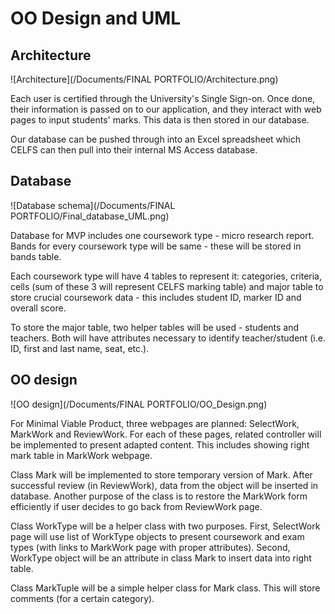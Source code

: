 OO Design and UML
=================
Architecture
------------

![Architecture](/Documents/FINAL PORTFOLIO/Architecture.png)

Each user is certified through the University's Single Sign-on. Once done, their information is passed on
to our application, and they interact with web pages to input students' marks. This data is then stored in
our database.

Our database can be pushed through into an Excel spreadsheet which CELFS can then pull into their internal
MS Access database.

Database
--------

![Database schema](/Documents/FINAL PORTFOLIO/Final_database_UML.png)

Database for MVP includes one coursework type - micro research report. Bands for every coursework type will be same - these will be stored in bands table.

Each coursework type will have 4 tables to represent it: categories, criteria, cells (sum of these 3 will represent CELFS marking table) and major table to store crucial coursework data - this includes student ID, marker ID and overall score.

To store the major table, two helper tables will be used - students and teachers. Both will have attributes necessary to identify teacher/student (i.e. ID, first and last name, seat, etc.).

OO design
---------
![OO design](/Documents/FINAL PORTFOLIO/OO_Design.png)

For Minimal Viable Product, three webpages are planned: SelectWork, MarkWork and ReviewWork. For each of these pages, related controller will be implemented to present adapted content. This includes showing right mark table in MarkWork webpage.

Class Mark will be implemented to store temporary version of Mark. After successful review (in ReviewWork), data from the object will be inserted in database. Another purpose of the class is to restore the MarkWork form efficiently if user decides to go back from ReviewWork page.

Class WorkType will be a helper class with two purposes. First, SelectWork page will use list of WorkType objects to present coursework and exam types (with links to MarkWork page with proper attributes). Second, WorkType object will be an attribute in class Mark to insert data into right table.

Class MarkTuple will be a simple helper class for Mark class. This will store comments (for a certain category).
